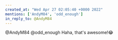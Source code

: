 ```yaml
---
created_at: "Wed Apr 27 02:05:40 +0000 2022"
mentions: ['AndyM84', 'odd_enough']
in_reply_to: @AndyM84
---
```


@AndyM84 @odd_enough Haha, that's awesome!😂